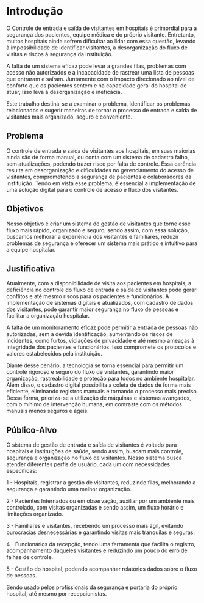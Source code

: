 # Introdução

O Controle de entrada e saída de visitantes em hospitais é primordial para a segurança dos pacientes, equipe médica e do próprio visitante. Entretanto, muitos hospitais ainda sofrem dificultar ao lidar com essa questão, levando à impossibilidade de identificar visitantes, a desorganização do fluxo de visitas e riscos à segurança da instituição. 

A falta de um sistema eficaz pode levar a grandes filas, problemas com acesso não autorizados e a incapacidade de rastrear uma lista de pessoas que entraram e saíram. Juntamente com o impacto direcionado ao nível de conforto que os pacientes sentem e na capacidade geral do hospital de atuar, isso leva à desorganização e ineficácia. 

Este trabalho destina-se a examinar o problema, identificar os problemas relacionados e sugerir maneiras de tornar o processo de entrada e saída de visitantes mais organizado, seguro e conveniente. 

## Problema

O controle de entrada e saída de visitantes aos hospitais, em suas maiorias ainda são de forma manual, ou conta com um sistema de cadastro falho, sem atualizações, podendo trazer risco por falta de controle. Essa carência resulta em desorganização e dificuldades no gerenciamento do acesso de visitantes, comprometendo a segurança de pacientes e colaboradores da instituição. Tendo em vista esse problema, é essencial a implementação de uma solução digital para o controle de acesso e fluxo dos visitantes. 


## Objetivos

Nosso objetivo é criar um sistema de gestão de visitantes que torne esse fluxo mais rápido, organizado e seguro, sendo assim, com essa solução, buscamos melhorar a experiência dos visitantes e familiares, reduzir problemas de segurança e oferecer um sistema mais prático e intuitivo para a equipe hospitalar. 


## Justificativa

Atualmente, com a disponibilidade de visita aos pacientes em hospitais, a deficiência no controle do fluxo de entrada e saída de visitantes pode gerar conflitos e até mesmo riscos para os pacientes e funcionários. A implementação de sistemas digitais e atualizados, com cadastro de dados dos visitantes, pode garantir maior segurança no fluxo de pessoas e facilitar a organização hospitalar. 

A falta de um monitoramento eficaz pode permitir a entrada de pessoas não autorizadas, sem a devida identificação, aumentando os riscos de incidentes, como furtos, violações de privacidade e até mesmo ameaças à integridade dos pacientes e funcionários. Isso compromete os protocolos e valores estabelecidos pela instituição. 

Diante desse cenário, a tecnologia se torna essencial para permitir um controle rigoroso e seguro do fluxo de visitantes, garantindo maior organização, rastreabilidade e proteção para todos no ambiente hospitalar. Além disso, o cadastro digital possibilita a coleta de dados de forma mais eficiente, eliminando registros manuais e tornando o processo mais preciso. Dessa forma, prioriza-se a utilização de máquinas e sistemas avançados, com o mínimo de intervenção humana, em contraste com os métodos manuais menos seguros e ágeis. 


## Público-Alvo

O sistema de gestão de entrada e saída de visitantes é voltado para hospitais e instituições de saúde, sendo assim, buscam mais controle, segurança e organização no fluxo de visitantes. Nosso sistema busca atender diferentes perfis de usuário, cada um com necessidades especificas: 

 

1 - Hospitais, registrar a gestão de visitantes, reduzindo filas, melhorando a segurança e garantindo uma melhor organização. 

2 - Pacientes Internados ou em observação, auxiliar por um ambiente mais controlado, com visitas organizadas e sendo assim, um fluxo horário e limitações organizado. 

3 - Familiares e visitantes, recebendo um processo mais ágil, evitando burocracias desnecessárias e garantindo visitas mais tranquilas e seguras. 

4 - Funcionários da recepção, tendo uma ferramenta que facilita o registro, acompanhamento daqueles visitantes e reduzindo um pouco do erro de falhas de controle. 

5 - Gestão do hospital, podendo acompanhar relatórios dados sobre o fluxo de pessoas. 

Sendo usado pelos profissionais da segurança e portaria do próprio hospital, até mesmo por recepcionistas. 



